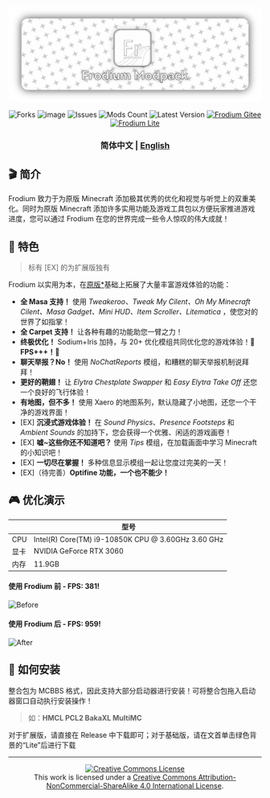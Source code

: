<div align="center"><img src="https://github.com/WForst-Breeze/Files/blob/main/Frodium/Post_New3.png?raw=true" alt="Frodium Post"/></div>
<div align="center">
  
![Forks](https://img.shields.io/github/stars/WForst-Breeze/Frodium-Modpack?color=yellow&style=for-the-badge) ![image](https://img.shields.io/github/forks/WForst-Breeze/Frodium-Modpack?color=blue&style=for-the-badge)
![Issues](https://img.shields.io/github/issues/WForst-Breeze/Frodium-Modpack?color=success&style=for-the-badge)
![Mods Count](https://img.shields.io/github/directory-file-count/WForst-Breeze/Frodium-Modpack/overrides/mods?label=Mods&color=important&style=for-the-badge)
![Latest Version](https://img.shields.io/badge/Version(1.19.3)-V1.2.2-informational?style=for-the-badge)
[![Frodium Gitee](https://img.shields.io/badge/-Gitee-C71D23?style=for-the-badge)](https://gitee.com/wforstbreeze/Frodium-Modpack-Gitee)
[![Frodium Lite](https://img.shields.io/badge/-Lite-green?style=for-the-badge)](https://github.com/Scandium-Studio/Frodium-Modpack-Lite)
</div>
<div align="center">
  
### **简体中文** | [English](https://github.com/WForst-Breeze/Frodium-Modpack/blob/main/README-EN.md)

</div>

## 🎬 简介
Frodium 致力于为原版 Minecraft 添加极其优秀的优化和视觉与听觉上的双重美化。同时为原版 Minecraft 添加许多实用功能及游戏工具包以方便玩家推进游戏进度，您可以通过 Frodium 在您的世界完成一些令人惊叹的伟大成就！

## 🎉 特色
> 标有 [EX] 的为扩展版独有

Frodium 以实用为本，在[原版*](https://github.com/WForst-Breeze/Frodium-Modpack "Frodium 目前仅支持 Fabric 1.19.3，1.20 升级工作暂缓处理。")基础上拓展了大量丰富游戏体验的功能：

- **全 Masa 支持！** 使用 _Tweakeroo、Tweak My Cilent、Oh My Minecraft Cilent、Masa Gadget、Mini HUD、Item Scroller、Litematica_ ，使您对的世界了如指掌！
- **全 Carpet 支持！** 让各种有趣的功能助您一臂之力！
- **终极优化！** Sodium+Iris 加持，与 20+ 优化模组共同优化您的游戏体验！**🚀FPS+++！🚀**
- **聊天举报？No！** 使用 _NoChatReports_ 模组，和糟糕的聊天举报机制说拜拜！
- **更好的鞘翅！** 让 _Elytra Chestplate Swapper_ 和 _Easy Elytra Take Off_ 还您一个良好的飞行体验！
- **有地图，但不多！** 使用 Xaero 的地图系列，默认隐藏了小地图，还您一个干净的游戏界面！
- [EX] **沉浸式游戏体验！** 在 _Sound Physics_、_Presence Footsteps_ 和 _Ambient Sounds_ 的加持下，您会获得一个优雅、闲适的游戏画卷！
- [EX] **嘘~这些你还不知道吧？** 使用 _Tips_ 模组，在加载画面中学习 Minecraft 的小知识吧！
- [EX] **一切尽在掌握！** 多种信息显示模组一起让您度过完美的一天！
- [EX]（待完善）**Optifine 功能，一个也不能少！** 

## 🎮 优化演示
||型号|
|--|--|
|CPU|Intel(R) Core(TM) i9-10850K CPU @ 3.60GHz   3.60 GHz|
|显卡|NVIDIA GeForce RTX 3060|
|内存|11.9GB|

#### 使用 Frodium 前 - FPS: 381!
![Before](https://user-images.githubusercontent.com/110760354/215751234-d62e6f89-2157-4fa7-817e-1fefa555e9c3.png)

#### 使用 Frodium 后 - FPS: 959!
![After](https://user-images.githubusercontent.com/110760354/215751933-7f942926-5529-4bfc-abdf-bc701803f92f.png)

## 💾 如何安装
整合包为 MCBBS 格式，因此支持大部分启动器进行安装！可将整合包拖入启动器窗口自动执行安装操作！
> 如：**HMCL PCL2 BakaXL MultiMC**

对于扩展版，请直接在 Release 中下载即可；对于基础版，请在文首单击绿色背景的“Lite”后进行下载

---
<div align="center">
  <a rel="license" href="http://creativecommons.org/licenses/by-nc-sa/4.0/"><img alt="Creative Commons License" style="border-width:0" src="https://i.creativecommons.org/l/by-nc-sa/4.0/88x31.png" /></a><br />This work is licensed under a <a rel="license" href="http://creativecommons.org/licenses/by-nc-sa/4.0/">Creative Commons Attribution-NonCommercial-ShareAlike 4.0 International License</a>.
</div>
